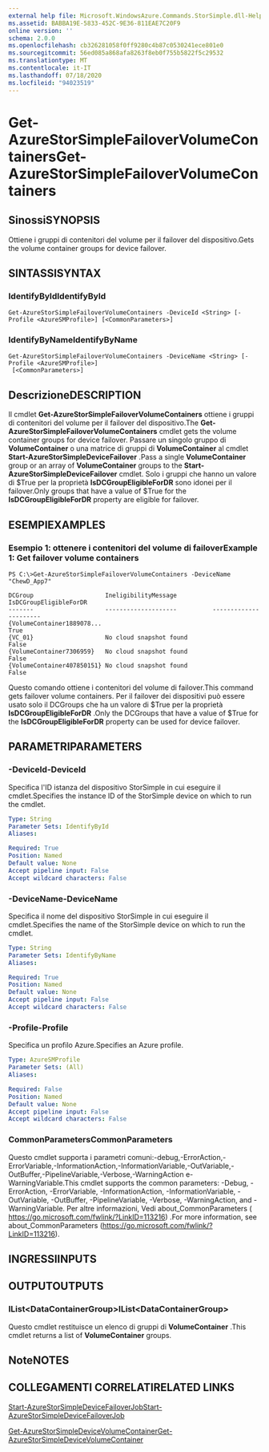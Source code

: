 ```yaml
---
external help file: Microsoft.WindowsAzure.Commands.StorSimple.dll-Help.xml
ms.assetid: BABBA19E-5833-452C-9E36-811EAE7C20F9
online version: ''
schema: 2.0.0
ms.openlocfilehash: cb326281058f0ff9280c4b87c0530241ece801e0
ms.sourcegitcommit: 56ed085a868afa8263f8eb0f755b5822f5c29532
ms.translationtype: MT
ms.contentlocale: it-IT
ms.lasthandoff: 07/18/2020
ms.locfileid: "94023519"
---
```

# <span data-ttu-id="b1cc0-101">Get-AzureStorSimpleFailoverVolumeContainers</span><span class="sxs-lookup"><span data-stu-id="b1cc0-101">Get-AzureStorSimpleFailoverVolumeContainers</span></span>

## <span data-ttu-id="b1cc0-102">Sinossi</span><span class="sxs-lookup"><span data-stu-id="b1cc0-102">SYNOPSIS</span></span>
<span data-ttu-id="b1cc0-103">Ottiene i gruppi di contenitori del volume per il failover del dispositivo.</span><span class="sxs-lookup"><span data-stu-id="b1cc0-103">Gets the volume container groups for device failover.</span></span>

## <span data-ttu-id="b1cc0-104">SINTASSI</span><span class="sxs-lookup"><span data-stu-id="b1cc0-104">SYNTAX</span></span>

### <span data-ttu-id="b1cc0-105">IdentifyById</span><span class="sxs-lookup"><span data-stu-id="b1cc0-105">IdentifyById</span></span>
```
Get-AzureStorSimpleFailoverVolumeContainers -DeviceId <String> [-Profile <AzureSMProfile>] [<CommonParameters>]
```

### <span data-ttu-id="b1cc0-106">IdentifyByName</span><span class="sxs-lookup"><span data-stu-id="b1cc0-106">IdentifyByName</span></span>
```
Get-AzureStorSimpleFailoverVolumeContainers -DeviceName <String> [-Profile <AzureSMProfile>]
 [<CommonParameters>]
```

## <span data-ttu-id="b1cc0-107">Descrizione</span><span class="sxs-lookup"><span data-stu-id="b1cc0-107">DESCRIPTION</span></span>
<span data-ttu-id="b1cc0-108">Il cmdlet **Get-AzureStorSimpleFailoverVolumeContainers** ottiene i gruppi di contenitori del volume per il failover del dispositivo.</span><span class="sxs-lookup"><span data-stu-id="b1cc0-108">The **Get-AzureStorSimpleFailoverVolumeContainers** cmdlet gets the volume container groups for device failover.</span></span>
<span data-ttu-id="b1cc0-109">Passare un singolo gruppo di **VolumeContainer** o una matrice di gruppi di **VolumeContainer** al cmdlet **Start-AzureStorSimpleDeviceFailover** .</span><span class="sxs-lookup"><span data-stu-id="b1cc0-109">Pass a single **VolumeContainer** group or an array of **VolumeContainer** groups to the **Start-AzureStorSimpleDeviceFailover** cmdlet.</span></span>
<span data-ttu-id="b1cc0-110">Solo i gruppi che hanno un valore di $True per la proprietà **IsDCGroupEligibleForDR** sono idonei per il failover.</span><span class="sxs-lookup"><span data-stu-id="b1cc0-110">Only groups that have a value of $True for the **IsDCGroupEligibleForDR** property are eligible for failover.</span></span>

## <span data-ttu-id="b1cc0-111">ESEMPI</span><span class="sxs-lookup"><span data-stu-id="b1cc0-111">EXAMPLES</span></span>

### <span data-ttu-id="b1cc0-112">Esempio 1: ottenere i contenitori del volume di failover</span><span class="sxs-lookup"><span data-stu-id="b1cc0-112">Example 1: Get failover volume containers</span></span>
```
PS C:\>Get-AzureStorSimpleFailoverVolumeContainers -DeviceName "ChewD_App7"

DCGroup                    IneligibilityMessage          IsDCGroupEligibleForDR
-------                    --------------------          ----------------------
{VolumeContainer1889078...                                                 True
{VC_01}                    No cloud snapshot found                        False
{VolumeContainer7306959}   No cloud snapshot found                        False
{VolumeContainer407850151} No cloud snapshot found                        False
```

<span data-ttu-id="b1cc0-113">Questo comando ottiene i contenitori del volume di failover.</span><span class="sxs-lookup"><span data-stu-id="b1cc0-113">This command gets failover volume containers.</span></span>
<span data-ttu-id="b1cc0-114">Per il failover dei dispositivi può essere usato solo il DCGroups che ha un valore di $True per la proprietà **IsDCGroupEligibleForDR** .</span><span class="sxs-lookup"><span data-stu-id="b1cc0-114">Only the DCGroups that have a value of $True for the **IsDCGroupEligibleForDR** property can be used for device failover.</span></span>

## <span data-ttu-id="b1cc0-115">PARAMETRI</span><span class="sxs-lookup"><span data-stu-id="b1cc0-115">PARAMETERS</span></span>

### <span data-ttu-id="b1cc0-116">-DeviceId</span><span class="sxs-lookup"><span data-stu-id="b1cc0-116">-DeviceId</span></span>
<span data-ttu-id="b1cc0-117">Specifica l'ID istanza del dispositivo StorSimple in cui eseguire il cmdlet.</span><span class="sxs-lookup"><span data-stu-id="b1cc0-117">Specifies the instance ID of the StorSimple device on which to run the cmdlet.</span></span>

```yaml
Type: String
Parameter Sets: IdentifyById
Aliases: 

Required: True
Position: Named
Default value: None
Accept pipeline input: False
Accept wildcard characters: False
```

### <span data-ttu-id="b1cc0-118">-DeviceName</span><span class="sxs-lookup"><span data-stu-id="b1cc0-118">-DeviceName</span></span>
<span data-ttu-id="b1cc0-119">Specifica il nome del dispositivo StorSimple in cui eseguire il cmdlet.</span><span class="sxs-lookup"><span data-stu-id="b1cc0-119">Specifies the name of the StorSimple device on which to run the cmdlet.</span></span>

```yaml
Type: String
Parameter Sets: IdentifyByName
Aliases: 

Required: True
Position: Named
Default value: None
Accept pipeline input: False
Accept wildcard characters: False
```

### <span data-ttu-id="b1cc0-120">-Profile</span><span class="sxs-lookup"><span data-stu-id="b1cc0-120">-Profile</span></span>
<span data-ttu-id="b1cc0-121">Specifica un profilo Azure.</span><span class="sxs-lookup"><span data-stu-id="b1cc0-121">Specifies an Azure profile.</span></span>

```yaml
Type: AzureSMProfile
Parameter Sets: (All)
Aliases: 

Required: False
Position: Named
Default value: None
Accept pipeline input: False
Accept wildcard characters: False
```

### <span data-ttu-id="b1cc0-122">CommonParameters</span><span class="sxs-lookup"><span data-stu-id="b1cc0-122">CommonParameters</span></span>
<span data-ttu-id="b1cc0-123">Questo cmdlet supporta i parametri comuni:-debug,-ErrorAction,-ErrorVariable,-InformationAction,-InformationVariable,-OutVariable,-OutBuffer,-PipelineVariable,-Verbose,-WarningAction e-WarningVariable.</span><span class="sxs-lookup"><span data-stu-id="b1cc0-123">This cmdlet supports the common parameters: -Debug, -ErrorAction, -ErrorVariable, -InformationAction, -InformationVariable, -OutVariable, -OutBuffer, -PipelineVariable, -Verbose, -WarningAction, and -WarningVariable.</span></span> <span data-ttu-id="b1cc0-124">Per altre informazioni, Vedi about_CommonParameters ( https://go.microsoft.com/fwlink/?LinkID=113216) .</span><span class="sxs-lookup"><span data-stu-id="b1cc0-124">For more information, see about_CommonParameters (https://go.microsoft.com/fwlink/?LinkID=113216).</span></span>

## <span data-ttu-id="b1cc0-125">INGRESSI</span><span class="sxs-lookup"><span data-stu-id="b1cc0-125">INPUTS</span></span>

## <span data-ttu-id="b1cc0-126">OUTPUT</span><span class="sxs-lookup"><span data-stu-id="b1cc0-126">OUTPUTS</span></span>

### <span data-ttu-id="b1cc0-127">IList\<DataContainerGroup\></span><span class="sxs-lookup"><span data-stu-id="b1cc0-127">IList\<DataContainerGroup\></span></span>
<span data-ttu-id="b1cc0-128">Questo cmdlet restituisce un elenco di gruppi di **VolumeContainer** .</span><span class="sxs-lookup"><span data-stu-id="b1cc0-128">This cmdlet returns a list of **VolumeContainer** groups.</span></span>

## <span data-ttu-id="b1cc0-129">Note</span><span class="sxs-lookup"><span data-stu-id="b1cc0-129">NOTES</span></span>

## <span data-ttu-id="b1cc0-130">COLLEGAMENTI CORRELATI</span><span class="sxs-lookup"><span data-stu-id="b1cc0-130">RELATED LINKS</span></span>

[<span data-ttu-id="b1cc0-131">Start-AzureStorSimpleDeviceFailoverJob</span><span class="sxs-lookup"><span data-stu-id="b1cc0-131">Start-AzureStorSimpleDeviceFailoverJob</span></span>](./Start-AzureStorSimpleDeviceFailoverJob.md)

[<span data-ttu-id="b1cc0-132">Get-AzureStorSimpleDeviceVolumeContainer</span><span class="sxs-lookup"><span data-stu-id="b1cc0-132">Get-AzureStorSimpleDeviceVolumeContainer</span></span>](./Get-AzureStorSimpleDeviceVolumeContainer.md)


